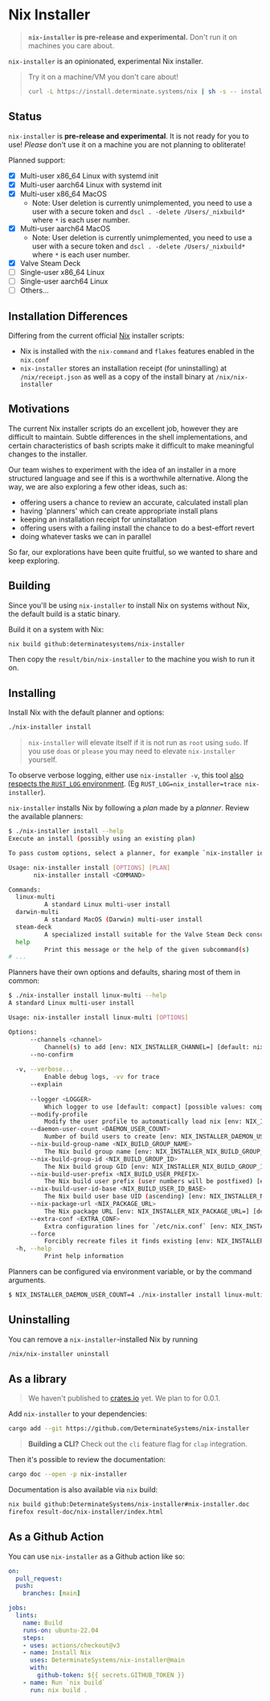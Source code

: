 # Nix Installer

> **`nix-installer` is pre-release and experimental.** Don't run it on machines you care about.

`nix-installer` is an opinionated, experimental Nix installer.

> Try it on a machine/VM you don't care about!
>
> ```bash
> curl -L https://install.determinate.systems/nix | sh -s -- install
> ```

## Status

`nix-installer` is **pre-release and experimental**. It is not ready for you to use! *Please* don't use it on a machine you are not planning to obliterate!

Planned support:

* [x] Multi-user x86_64 Linux with systemd init
* [x] Multi-user aarch64 Linux with systemd init
* [x] Multi-user x86_64 MacOS
    + Note: User deletion is currently unimplemented, you need to use a user with a secure token and `dscl . -delete /Users/_nixbuild*` where `*` is each user number.
* [x] Multi-user aarch64 MacOS
    + Note: User deletion is currently unimplemented, you need to use a user with a secure token and `dscl . -delete /Users/_nixbuild*` where `*` is each user number.
* [x] Valve Steam Deck
* [ ] Single-user x86_64 Linux
* [ ] Single-user aarch64 Linux
* [ ] Others...

## Installation Differences

Differing from the current official [Nix](https://github.com/NixOS/nix) installer scripts:

* Nix is installed with the `nix-command` and `flakes` features enabled in the `nix.conf`
* `nix-installer` stores an installation receipt (for uninstalling) at `/nix/receipt.json` as well as a copy of the install binary at `/nix/nix-installer`

## Motivations

The current Nix installer scripts do an excellent job, however they are difficult to maintain. Subtle differences in the shell implementations, and certain characteristics of bash scripts make it difficult to make meaningful changes to the installer.

Our team wishes to experiment with the idea of an installer in a more structured language and see if this is a worthwhile alternative. Along the way, we are also exploring a few other ideas, such as:

* offering users a chance to review an accurate, calculated install plan
* having 'planners' which can create appropriate install plans
* keeping an installation receipt for uninstallation
* offering users with a failing install the chance to do a best-effort revert
* doing whatever tasks we can in parallel

So far, our explorations have been quite fruitful, so we wanted to share and keep exploring.

## Building

Since you'll be using `nix-installer` to install Nix on systems without Nix, the default build is a static binary.

Build it on a system with Nix:

```bash
nix build github:determinatesystems/nix-installer
```

Then copy the `result/bin/nix-installer` to the machine you wish to run it on.

## Installing

Install Nix with the default planner and options:

```bash
./nix-installer install
```

> `nix-installer` will elevate itself if it is not run as `root` using `sudo`. If you use `doas` or `please` you may need to elevate `nix-installer` yourself.

To observe verbose logging, either use `nix-installer -v`, this tool [also respects the `RUST_LOG` environment](https://docs.rs/tracing-subscriber/latest/tracing_subscriber/filter/struct.EnvFilter.html#directives). (Eg `RUST_LOG=nix_installer=trace nix-installer`).

`nix-installer` installs Nix by following a *plan* made by a *planner*. Review the available planners:

```bash
$ ./nix-installer install --help
Execute an install (possibly using an existing plan)

To pass custom options, select a planner, for example `nix-installer install linux-multi --help`

Usage: nix-installer install [OPTIONS] [PLAN]
       nix-installer install <COMMAND>

Commands:
  linux-multi
          A standard Linux multi-user install
  darwin-multi
          A standard MacOS (Darwin) multi-user install
  steam-deck
          A specialized install suitable for the Valve Steam Deck console
  help
          Print this message or the help of the given subcommand(s)
# ...
```

Planners have their own options and defaults, sharing most of them in common:

```bash
$ ./nix-installer install linux-multi --help
A standard Linux multi-user install

Usage: nix-installer install linux-multi [OPTIONS]

Options:
      --channels <channel>
          Channel(s) to add [env: NIX_INSTALLER_CHANNEL=] [default: nixpkgs=https://nixos.org/channels/nixpkgs-unstable]
      --no-confirm
          
  -v, --verbose...
          Enable debug logs, -vv for trace
      --explain
          
      --logger <LOGGER>
          Which logger to use [default: compact] [possible values: compact, full, pretty, json]
      --modify-profile
          Modify the user profile to automatically load nix [env: NIX_INSTALLER_NO_MODIFY_PROFILE=]
      --daemon-user-count <DAEMON_USER_COUNT>
          Number of build users to create [env: NIX_INSTALLER_DAEMON_USER_COUNT=] [default: 32]
      --nix-build-group-name <NIX_BUILD_GROUP_NAME>
          The Nix build group name [env: NIX_INSTALLER_NIX_BUILD_GROUP_NAME=] [default: nixbld]
      --nix-build-group-id <NIX_BUILD_GROUP_ID>
          The Nix build group GID [env: NIX_INSTALLER_NIX_BUILD_GROUP_ID=] [default: 3000]
      --nix-build-user-prefix <NIX_BUILD_USER_PREFIX>
          The Nix build user prefix (user numbers will be postfixed) [env: NIX_INSTALLER_NIX_BUILD_USER_PREFIX=] [default: nixbld]
      --nix-build-user-id-base <NIX_BUILD_USER_ID_BASE>
          The Nix build user base UID (ascending) [env: NIX_INSTALLER_NIX_BUILD_USER_ID_BASE=] [default: 3000]
      --nix-package-url <NIX_PACKAGE_URL>
          The Nix package URL [env: NIX_INSTALLER_NIX_PACKAGE_URL=] [default: https://releases.nixos.org/nix/nix-2.12.0/nix-2.12.0-x86_64-linux.tar.xz]
      --extra-conf <EXTRA_CONF>
          Extra configuration lines for `/etc/nix.conf` [env: NIX_INSTALLER_EXTRA_CONF=]
      --force
          Forcibly recreate files it finds existing [env: NIX_INSTALLER_FORCE=]
  -h, --help
          Print help information
```

Planners can be configured via environment variable, or by the command arguments.

```bash
$ NIX_INSTALLER_DAEMON_USER_COUNT=4 ./nix-installer install linux-multi --nix-build-user-id-base 4000 --help
```

## Uninstalling

You can remove a `nix-installer`-installed Nix by running

```bash
/nix/nix-installer uninstall
```

## As a library

> We haven't published to [crates.io](https://crates.io/) yet. We plan to for 0.0.1.

Add `nix-installer` to your dependencies:

```bash
cargo add --git https://github.com/DeterminateSystems/nix-installer
```

> **Building a CLI?** Check out the `cli` feature flag for `clap` integration.

Then it's possible to review the documentation:

```bash
cargo doc --open -p nix-installer
```

Documentation is also available via `nix` build:

```bash
nix build github:DeterminateSystems/nix-installer#nix-installer.doc
firefox result-doc/nix-installer/index.html
```

## As a Github Action

You can use `nix-installer` as a Github action like so:

```yaml
on:
  pull_request:
  push:
    branches: [main]

jobs:
  lints:
    name: Build
    runs-on: ubuntu-22.04
    steps:
    - uses: actions/checkout@v3
    - name: Install Nix
      uses: DeterminateSystems/nix-installer@main
      with:
        github-token: ${{ secrets.GITHUB_TOKEN }}
    - name: Run `nix build`
      run: nix build .
```